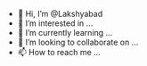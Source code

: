 - 👋 Hi, I’m @Lakshyabad
- 👀 I’m interested in ...
- 🌱 I’m currently learning ...
- 💞️ I’m looking to collaborate on ...
- 📫 How to reach me ...

<!---
Lakshyabad/Lakshyabad is a ✨ special ✨ repository because its `README.md` (this file) appears on your GitHub profile.
You can click the Preview link to take a look at your changes.
--->
